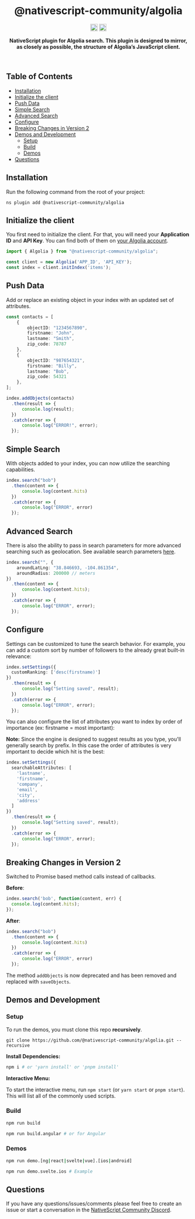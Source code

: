 <!-- ⚠️ This README has been generated from the file(s) "blueprint.md" ⚠️-->
<!--  !!!!!!!!!!!!!!!!!!!!!!!!!!!!!!!!!!!!!!!!!!!!!!!!!!!!!!!!!!!!!!!
      !!!!!!!!!!!!!!!!!!!!!!!!!!!!!!!!!!!!!!!!!!!!!!!!!!!!!!!!!!!!!!!
      !!!!!!!!!!!!!!!!!!!!!!!!!!!!!!!!!!!!!!!!!!!!!!!!!!!!!!!!!!!!!!!
      !!!!!!!!!!!!!!!!!!!!!!!!!!!!!!!!!!!!!!!!!!!!!!!!!!!!!!!!!!!!!!!
      !!!!!!!!!!!!!!!!!!!!!!!!!!!!!!!!!!!!!!!!!!!!!!!!!!!!!!!!!!!!!!!
      !!!!!!!!!!!!!!!!!!!!!!!!!!!!!!!!!!!!!!!!!!!!!!!!!!!!!!!!!!!!!!!
      !!!!!!!!!!!!!!!!!!!!!!!!!!!!!!!!!!!!!!!!!!!!!!!!!!!!!!!!!!!!!!!
      !!!!!!!!!!!!!!!!!!!!!!!!!!!!!!!!!!!!!!!!!!!!!!!!!!!!!!!!!!!!!!!
      !!!!!!!!!!!!!!!!!!!!!!!!!!!!!!!!!!!!!!!!!!!!!!!!!!!!!!!!!!!!!!!
      DO NOT EDIT THIS READEME DIRECTLY! Edit "bluesprint.md" instead.
      !!!!!!!!!!!!!!!!!!!!!!!!!!!!!!!!!!!!!!!!!!!!!!!!!!!!!!!!!!!!!!!
      !!!!!!!!!!!!!!!!!!!!!!!!!!!!!!!!!!!!!!!!!!!!!!!!!!!!!!!!!!!!!!!
      !!!!!!!!!!!!!!!!!!!!!!!!!!!!!!!!!!!!!!!!!!!!!!!!!!!!!!!!!!!!!!!
      !!!!!!!!!!!!!!!!!!!!!!!!!!!!!!!!!!!!!!!!!!!!!!!!!!!!!!!!!!!!!!!
      !!!!!!!!!!!!!!!!!!!!!!!!!!!!!!!!!!!!!!!!!!!!!!!!!!!!!!!!!!!!!!!
      !!!!!!!!!!!!!!!!!!!!!!!!!!!!!!!!!!!!!!!!!!!!!!!!!!!!!!!!!!!!!!!
      !!!!!!!!!!!!!!!!!!!!!!!!!!!!!!!!!!!!!!!!!!!!!!!!!!!!!!!!!!!!!!!
      !!!!!!!!!!!!!!!!!!!!!!!!!!!!!!!!!!!!!!!!!!!!!!!!!!!!!!!!!!!!!!!
      !!!!!!!!!!!!!!!!!!!!!!!!!!!!!!!!!!!!!!!!!!!!!!!!!!!!!!!!!!!!!!! -->
<h1 align="center">@nativescript-community/algolia</h1>
<p align="center">
		<a href="https://npmcharts.com/compare/@nativescript-community/algolia?minimal=true"><img alt="Downloads per month" src="https://img.shields.io/npm/dm/@nativescript-community/algolia.svg" height="20"/></a>
<a href="https://www.npmjs.com/package/@nativescript-community/algolia"><img alt="NPM Version" src="https://img.shields.io/npm/v/@nativescript-community/algolia.svg" height="20"/></a>
	</p>

<p align="center">
  <b>NativeScript plugin for Algolia search. This plugin is designed to mirror, as closely as possible, the structure of Algolia’s JavaScript client.</b></br>
  <sub><sub>
</p>

<br />



[](#table-of-contents)

## Table of Contents

* [Installation](#installation)
* [Initialize the client](#initialize-the-client)
* [Push Data](#push-data)
* [Simple Search](#simple-search)
* [Advanced Search](#advanced-search)
* [Configure](#configure)
* [Breaking Changes in Version 2](#breaking-changes-in-version-2)
* [Demos and Development](#demos-and-development)
	* [Setup](#setup)
	* [Build](#build)
	* [Demos](#demos)
* [Questions](#questions)


[](#installation)

## Installation
Run the following command from the root of your project:

`ns plugin add @nativescript-community/algolia`


[](#initialize-the-client)

## Initialize the client

You first need to initialize the client. For that, you will need your **Application ID** and **API Key**.
You can find both of them on [your Algolia account](https://www.algolia.com/api-keys).

```js
import { Algolia } from "@nativescript-community/algolia";

const client = new Algolia('APP_ID', 'API_KEY');
const index = client.initIndex('items');
```


[](#push-data)

## Push Data

Add or replace an existing object in your index with an updated set of attributes.

```typescript
const contacts = [
    { 
        objectID: "1234567890",
        firstname: "John", 
        lastname: "Smith",
        zip_code: 78787
    },
    { 
        objectID: "987654321",
        firstname: "Billy", 
        lastname: "Bob",
        zip_code: 54321
    },
];

index.addObjects(contacts)
  .then(result => {
      console.log(result);
  })
  .catch(error => {
      console.log("ERROR!", error);
  });
```


[](#simple-search)

## Simple Search

With objects added to your index, you can now utilize the searching capabilities.

```typescript
index.search("bob")
  .then(content => {
      console.log(content.hits)
  })
  .catch(error => {
      console.log("ERROR", error)
  });
```


[](#advanced-search)

## Advanced Search

There is also the ability to pass in search parameters for more advanced searching such as geolocation. See available search parameters [here](https://www.algolia.com/doc/api-reference/search-api-parameters/).

```typescript
index.search("", {
    aroundLatLng: "38.846693, -104.861354",
    aroundRadius: 200000 // meters
})
  .then(content => {
      console.log(content.hits);
  })
  .catch(error => {
      console.log("ERROR", error);
  });
```


[](#configure)

## Configure

Settings can be customized to tune the search behavior. For example, you can add a custom sort by number of followers to the already great built-in relevance:

```typescript
index.setSettings({
  customRanking: ['desc(firstname)']
})
  .then(result => {
      console.log("Setting saved", result);
  })
  .catch(error => {
      console.log("ERROR", error);
  });
```

You can also configure the list of attributes you want to index by order of importance (ex: firstname = most important):

**Note:** Since the engine is designed to suggest results as you type, you'll generally search by prefix.
In this case the order of attributes is very important to decide which hit is the best:

```typescript
index.setSettings({
  searchableAttributes: [
    'lastname',
    'firstname',
    'company',
    'email',
    'city',
    'address'
  ]
})
  .then(result => {
      console.log("Setting saved", result);
  })
  .catch(error => {
      console.log("ERROR", error);
  });
```


[](#breaking-changes-in-version-2)

## Breaking Changes in Version 2

Switched to Promise based method calls instead of callbacks.

**Before**:
```typescript
index.search('bob', function(content, err) {
  console.log(content.hits);
});
```

**After**:
```typescript
index.search("bob")
  .then(content => {
      console.log(content.hits)
  })
  .catch(error => {
      console.log("ERROR", error)
  });

```

The method `addObjects` is now deprecated and has been removed and replaced with `saveObjects`. 


[](#demos-and-development)

## Demos and Development


### Setup

To run the demos, you must clone this repo **recursively**.

```
git clone https://github.com/@nativescript-community/algolia.git --recursive
```

**Install Dependencies:**
```bash
npm i # or 'yarn install' or 'pnpm install'
```

**Interactive Menu:**

To start the interactive menu, run `npm start` (or `yarn start` or `pnpm start`). This will list all of the commonly used scripts.

### Build

```bash
npm run build

npm run build.angular # or for Angular
```

### Demos

```bash
npm run demo.[ng|react|svelte|vue].[ios|android]

npm run demo.svelte.ios # Example
```

[](#questions)

## Questions

If you have any questions/issues/comments please feel free to create an issue or start a conversation in the [NativeScript Community Discord](https://nativescript.org/discord).